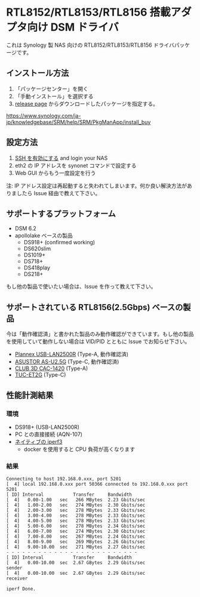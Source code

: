 # RTL8152/RTL8153/RTL8156 搭載アダプタ向け DSM ドライバ

これは Synology 製 NAS 向けの RTL8152/RTL8153/RTL8156 ドライバパッケージです。 

## インストール方法

1. 「パッケージセンター」を開く
2. 「手動インストール」を選択する
3. [release page](https://github.com/bb-qq/aqc111/releases) からダウンロードしたパッケージを指定する。

https://www.synology.com/ja-jp/knowledgebase/SRM/help/SRM/PkgManApp/install_buy

## 設定方法

1. [SSH を有効にする](https://www.synology.com/ja-jp/knowledgebase/DSM/tutorial/General_Setup/How_to_login_to_DSM_with_root_permission_via_SSH_Telnet) and login your NAS
2. eth2 の IP アドレスを synonet コマンドで設定する
3. Web GUI からもう一度設定を行う

注: IP アドレス設定は再起動すると失われてしまいます。何か良い解決方法がありましたら Issue 経由で教えて下さい。

## サポートするプラットフォーム

* DSM 6.2
* apollolake ベースの製品
    * DS918+ (confirmed working)
    * DS620slim
    * DS1019+
    * DS718+
    * DS418play
    * DS218+

もし他の製品で使いたい場合は、Issue を作って教えて下さい。

## サポートされている RTL8156(2.5Gbps) ベースの製品

今は「動作確認済」と書かれた製品のみ動作確認ができています。もし他の製品を使用していて動作しない場合は VID/PID とともに Issue でお知らせ下さい。

* [Plannex USB-LAN2500R](https://amzn.to/2ZISyAb) (Type-A, 動作確認済)
* [ASUSTOR AS-U2.5G](https://amzn.to/2ZRx1pi) (Type-C, 動作確認済)
* [CLUB 3D CAC-1420](https://amzn.to/2ACCceh) (Type-A)
* [TUC-ET2G](https://amzn.to/2V6LWXP) (Type-C)

## 性能計測結果

### 環境
* DS918+ (USB-LAN2500R)
* PC との直接接続 (AQN-107)
* [ネイティブの iperf3](http://www.jadahl.com/iperf-arp-scan/DSM_6.2/)
    * docker を使用すると CPU 負荷が高くなります

### 結果
````
Connecting to host 192.168.0.xxx, port 5201
[  4] local 192.168.0.xxx port 50366 connected to 192.168.0.xxx port 5201
[ ID] Interval           Transfer     Bandwidth
[  4]   0.00-1.00   sec   266 MBytes  2.23 Gbits/sec
[  4]   1.00-2.00   sec   274 MBytes  2.30 Gbits/sec
[  4]   2.00-3.00   sec   278 MBytes  2.33 Gbits/sec
[  4]   3.00-4.00   sec   278 MBytes  2.33 Gbits/sec
[  4]   4.00-5.00   sec   278 MBytes  2.33 Gbits/sec
[  4]   5.00-6.00   sec   278 MBytes  2.34 Gbits/sec
[  4]   6.00-7.00   sec   274 MBytes  2.30 Gbits/sec
[  4]   7.00-8.00   sec   267 MBytes  2.24 Gbits/sec
[  4]   8.00-9.00   sec   269 MBytes  2.26 Gbits/sec
[  4]   9.00-10.00  sec   271 MBytes  2.27 Gbits/sec
- - - - - - - - - - - - - - - - - - - - - - - - -
[ ID] Interval           Transfer     Bandwidth
[  4]   0.00-10.00  sec  2.67 GBytes  2.29 Gbits/sec                  sender
[  4]   0.00-10.00  sec  2.67 GBytes  2.29 Gbits/sec                  receiver

iperf Done.
````
